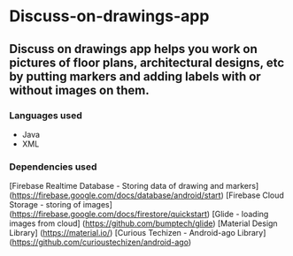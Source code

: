 # Discuss-on-drawings-app

## Discuss on drawings app helps you work on pictures of floor plans, architectural designs, etc by putting markers and adding labels with or without images on them. 

### Languages used 
- Java 
- XML

### Dependencies used 

[Firebase Realtime Database - Storing data of drawing and markers] (https://firebase.google.com/docs/database/android/start)
[Firebase Cloud Storage - storing of images] (https://firebase.google.com/docs/firestore/quickstart)
[Glide - loading images from cloud] (https://github.com/bumptech/glide)
[Material Design Library] (https://material.io/)
[Curious Techizen - Android-ago Library] (https://github.com/curioustechizen/android-ago)
